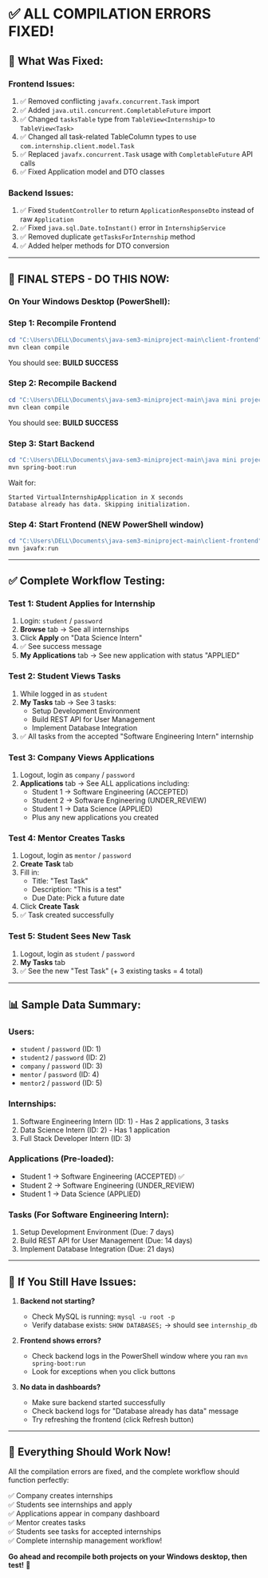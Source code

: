 # ✅ ALL COMPILATION ERRORS FIXED!

## 🎯 What Was Fixed:

### Frontend Issues:
1. ✅ Removed conflicting `javafx.concurrent.Task` import
2. ✅ Added `java.util.concurrent.CompletableFuture` import
3. ✅ Changed `tasksTable` type from `TableView<Internship>` to `TableView<Task>`
4. ✅ Changed all task-related TableColumn types to use `com.internship.client.model.Task`
5. ✅ Replaced `javafx.concurrent.Task` usage with `CompletableFuture` API calls
6. ✅ Fixed Application model and DTO classes

### Backend Issues:
1. ✅ Fixed `StudentController` to return `ApplicationResponseDto` instead of raw `Application`
2. ✅ Fixed `java.sql.Date.toInstant()` error in `InternshipService`
3. ✅ Removed duplicate `getTasksForInternship` method
4. ✅ Added helper methods for DTO conversion

---

## 🚀 **FINAL STEPS - DO THIS NOW:**

### **On Your Windows Desktop (PowerShell):**

### Step 1: Recompile Frontend
```powershell
cd "C:\Users\DELL\Documents\java-sem3-miniproject-main\client-frontend"
mvn clean compile
```

You should see: **BUILD SUCCESS**

### Step 2: Recompile Backend  
```powershell
cd "C:\Users\DELL\Documents\java-sem3-miniproject-main\java mini project"
mvn clean compile
```

You should see: **BUILD SUCCESS**

### Step 3: Start Backend
```powershell
cd "C:\Users\DELL\Documents\java-sem3-miniproject-main\java mini project"
mvn spring-boot:run
```

Wait for:
```
Started VirtualInternshipApplication in X seconds
Database already has data. Skipping initialization.
```

### Step 4: Start Frontend (NEW PowerShell window)
```powershell
cd "C:\Users\DELL\Documents\java-sem3-miniproject-main\client-frontend"
mvn javafx:run
```

---

## ✅ **Complete Workflow Testing:**

### Test 1: Student Applies for Internship
1. Login: `student` / `password`
2. **Browse** tab → See all internships
3. Click **Apply** on "Data Science Intern"
4. ✅ See success message
5. **My Applications** tab → See new application with status "APPLIED"

### Test 2: Student Views Tasks
1. While logged in as `student`
2. **My Tasks** tab → See 3 tasks:
   - Setup Development Environment
   - Build REST API for User Management
   - Implement Database Integration
3. ✅ All tasks from the accepted "Software Engineering Intern" internship

### Test 3: Company Views Applications
1. Logout, login as `company` / `password`
2. **Applications** tab → See ALL applications including:
   - Student 1 → Software Engineering (ACCEPTED)
   - Student 2 → Software Engineering (UNDER_REVIEW)
   - Student 1 → Data Science (APPLIED)
   - Plus any new applications you created

### Test 4: Mentor Creates Tasks
1. Logout, login as `mentor` / `password`
2. **Create Task** tab
3. Fill in:
   - Title: "Test Task"
   - Description: "This is a test"
   - Due Date: Pick a future date
4. Click **Create Task**
5. ✅ Task created successfully

### Test 5: Student Sees New Task
1. Logout, login as `student` / `password`
2. **My Tasks** tab
3. ✅ See the new "Test Task" (+ 3 existing tasks = 4 total)

---

## 📊 **Sample Data Summary:**

### Users:
- `student` / `password` (ID: 1)
- `student2` / `password` (ID: 2)
- `company` / `password` (ID: 3)
- `mentor` / `password` (ID: 4)
- `mentor2` / `password` (ID: 5)

### Internships:
1. Software Engineering Intern (ID: 1) - Has 2 applications, 3 tasks
2. Data Science Intern (ID: 2) - Has 1 application
3. Full Stack Developer Intern (ID: 3)

### Applications (Pre-loaded):
- Student 1 → Software Engineering (ACCEPTED) ✅
- Student 2 → Software Engineering (UNDER_REVIEW)
- Student 1 → Data Science (APPLIED)

### Tasks (For Software Engineering Intern):
1. Setup Development Environment (Due: 7 days)
2. Build REST API for User Management (Due: 14 days)
3. Implement Database Integration (Due: 21 days)

---

## 🐛 **If You Still Have Issues:**

1. **Backend not starting?**
   - Check MySQL is running: `mysql -u root -p`
   - Verify database exists: `SHOW DATABASES;` → should see `internship_db`

2. **Frontend shows errors?**
   - Check backend logs in the PowerShell window where you ran `mvn spring-boot:run`
   - Look for exceptions when you click buttons

3. **No data in dashboards?**
   - Make sure backend started successfully
   - Check backend logs for "Database already has data" message
   - Try refreshing the frontend (click Refresh button)

---

## 🎉 **Everything Should Work Now!**

All the compilation errors are fixed, and the complete workflow should function perfectly:

✅ Company creates internships  
✅ Students see internships and apply  
✅ Applications appear in company dashboard  
✅ Mentor creates tasks  
✅ Students see tasks for accepted internships  
✅ Complete internship management workflow!

**Go ahead and recompile both projects on your Windows desktop, then test!** 🚀
